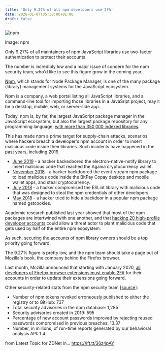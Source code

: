 ```yaml
---
title: 'Only 9.27% of all npm developers use 2FA'
date: 2020-01-07T05:38:00+01:00
draft: false
---
```


![npm](https://zdnet2.cbsistatic.com/hub/i/2019/10/15/54d57679-a8a4-483a-930c-dc701f67334a/npm.png)

Image: npm

Only 9.27% of all maintainers of npm JavaScript libraries use two-factor authentication to protect their accounts.

The number is incredibly low and a major issue of concern for the npm security team, who'd like to see this figure grow in the coming year.

[Npm](https://www.npmjs.com/package/repository), which stands for Node Package Manager, is one of the many package (library) management systems for the JavaScript ecosystem.

Npm is a company, a web portal listing all JavaScript libraries, and a command-line tool for importing those libraries in a JavaSript project, may it be a desktop, mobile, web, or server-side app.

Today, npm is, by far, the largest JavaScript package manager in the JavaScript ecosystem, but also the largest package repository for any programming language, [with more than 350,000 indexed libraries](https://developers.slashdot.org/story/17/01/14/0222245/nodejss-npm-is-now-the-largest-package-registry-in-the-world).

This has made npm a prime target for supply-chain attacks, scenarios where hackers breach a developer's npm account in order to insert malicious code inside their libraries. Such incidents have happened in the past years, including 2019.

*   [June 2019](https://www.zdnet.com/article/cryptocurrency-startup-hacks-itself-before-hacker-gets-a-chance-to-steal-users-funds/) - a hacker backedoored the electron-native-notify library to insert malicious code that reached the Agama cryptocurrency wallet.
*   [November 2018](https://www.zdnet.com/article/hacker-backdoors-popular-javascript-library-to-steal-bitcoin-funds/) - a hacker backdoored the event-stream npm package to load malicious code inside the BitPay Copay desktop and mobile wallet apps, and steal cryptocurrency.
*   [July 2018](https://eslint.org/blog/2018/07/postmortem-for-malicious-package-publishes) - a hacker compromised the ESLint library with malicious code that was designed to steal the npm credentials of other developers.
*   [May 2018](https://blog.npmjs.org/post/173526807575/reported-malicious-module-getcookies) - a hacker tried to hide a backdoor in a popular npm package named getcookies.

Academic research published last year showed that most of the npm packages are intertwined with one another, and that [hacking 20 high-profile developer accounts](https://www.zdnet.com/article/hacking-20-high-profile-dev-accounts-could-compromise-half-of-the-npm-ecosystem/) could allow a threat actor to plant malicious code that gets used by half of the entire npm ecosystem.

As such, securing the accounts of npm library owners should be a top priority going forward.

The 9.27% figure is pretty low, and the npm team should take a page out of Mozilla's book, the company behind the Firefox browser.

Last month, Mozilla announced that starting with January 2020, [all developers of Firefox browser extensions must enable 2FA](https://www.zdnet.com/article/mozilla-to-force-all-add-on-devs-to-use-2fa-to-prevent-supply-chain-attacks/) for their accounts in order to update their extensions going forward.

Other security-related stats from the npm security team \[[source](https://twitter.com/adam_baldwin/status/1212158657451851778)\]:

*   Number of npm tokens revoked erroneously published to either the registry or to GitHub: 737
*   Total security advisories in the npm database: 1,285
*   Security advisories created in 2019: 595
*   Percentage of new account passwords improved by rejecting reused passwords compromised in previous breaches: 13.37
*   Number, in millions, of run-time reports generated by our behavioral analysis API: 1.4

  
  
from Latest Topic for ZDNet in... https://ift.tt/36z4pAY